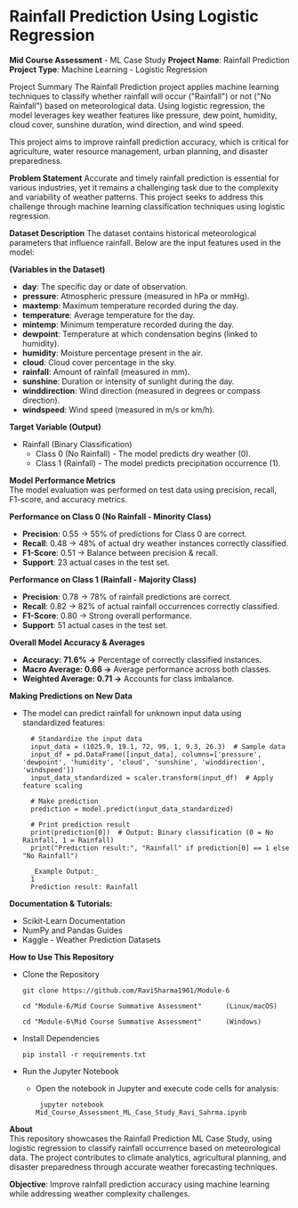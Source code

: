 # Rainfall Prediction Using Logistic Regression

__Mid Course Assessment__ - ML Case Study 
__Project Name__: Rainfall Prediction 
__Project Type__: Machine Learning - Logistic Regression 

Project Summary
The Rainfall Prediction project applies machine learning techniques to classify whether rainfall will occur ("Rainfall") or not ("No Rainfall") based on meteorological data. Using logistic regression, the model leverages key weather features like pressure, dew point, humidity, cloud cover, sunshine duration, wind direction, and wind speed.

This project aims to improve rainfall prediction accuracy, which is critical for agriculture, water resource management, urban planning, and disaster preparedness.

__Problem Statement__
Accurate and timely rainfall prediction is essential for various industries, yet it remains a challenging task due to the complexity and variability of weather patterns. This project seeks to address this challenge through machine learning classification techniques using logistic regression.

__Dataset Description__
The dataset contains historical meteorological parameters that influence rainfall. Below are the input features used in the model:

__(Variables in the Dataset)__
- __day__: The specific day or date of observation.
- __pressure__: Atmospheric pressure (measured in hPa or mmHg).
- __maxtemp__: Maximum temperature recorded during the day.
- __temperature__: Average temperature for the day.
- __mintemp__: Minimum temperature recorded during the day.
- __dewpoint__: Temperature at which condensation begins (linked to humidity).
- __humidity__: Moisture percentage present in the air.
- __cloud__: Cloud cover percentage in the sky.
- __rainfall__: Amount of rainfall (measured in mm).
- __sunshine__: Duration or intensity of sunlight during the day.
- __winddirection__: Wind direction (measured in degrees or compass direction).
- __windspeed__: Wind speed (measured in m/s or km/h).

__Target Variable (Output)__
- Rainfall (Binary Classification)
  - Class 0 (No Rainfall) - The model predicts dry weather (0).
  - Class 1 (Rainfall) - The model predicts precipitation occurrence (1).

__Model Performance Metrics__    
The model evaluation was performed on test data using precision, recall, F1-score, and accuracy metrics.

__Performance on Class 0 (No Rainfall - Minority Class)__
- __Precision__: 0.55 → 55% of predictions for Class 0 are correct.
- __Recall__: 0.48 → 48% of actual dry weather instances correctly classified.
- __F1-Score__: 0.51 → Balance between precision & recall. 
- __Support__: 23 actual cases in the test set.

__Performance on Class 1 (Rainfall - Majority Class)__
- __Precision__: 0.78 → 78% of rainfall predictions are correct. 
-  __Recall__: 0.82 → 82% of actual rainfall occurrences correctly classified. 
- __F1-Score__: 0.80 → Strong overall performance.
- __Support__: 51 actual cases in the test set.

__Overall Model Accuracy & Averages__
- __Accuracy: 71.6% →__ Percentage of correctly classified instances.
- __Macro Average: 0.66 →__ Average performance across both classes.
- __Weighted Average: 0.71 →__ Accounts for class imbalance.

__Making Predictions on New Data__
- The model can predict rainfall for unknown input data using standardized features:


        # Standardize the input data
        input_data = (1025.9, 19.1, 72, 99, 1, 9.3, 26.3)  # Sample data
        input_df = pd.DataFrame([input_data], columns=['pressure', 'dewpoint', 'humidity', 'cloud', 'sunshine', 'winddirection', 'windspeed'])
        input_data_standardized = scaler.transform(input_df)  # Apply feature scaling
        
        # Make prediction
        prediction = model.predict(input_data_standardized)
        
        # Print prediction result
        print(prediction[0])  # Output: Binary classification (0 = No Rainfall, 1 = Rainfall)
        print("Prediction result:", "Rainfall" if prediction[0] == 1 else "No Rainfall")
    
        _Example Output:_
        1
        Prediction result: Rainfall

__Documentation & Tutorials:__
- Scikit-Learn Documentation
- NumPy and Pandas Guides
- Kaggle - Weather Prediction Datasets

__How to Use This Repository__
- Clone the Repository

      git clone https://github.com/RaviSharma1901/Module-6
  
      cd "Module-6/Mid Course Summative Assessment"      (Linux/macOS)
  
      cd "Module-6\Mid Course Summative Assessment"      (Windows)
- Install Dependencies
  
      pip install -r requirements.txt
- Run the Jupyter Notebook
   - Open the notebook in Jupyter and execute code cells for analysis:

          jupyter notebook Mid_Course_Assessment_ML_Case_Study_Ravi_Sahrma.ipynb
     
__About__    
This repository showcases the Rainfall Prediction ML Case Study, using logistic regression to classify rainfall occurrence based on meteorological data. The project contributes to climate analytics, agricultural planning, and disaster preparedness through accurate weather forecasting techniques.

__Objective__: Improve rainfall prediction accuracy using machine learning while addressing weather complexity challenges.
